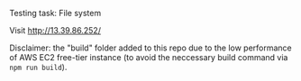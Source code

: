 Testing task: File system

Visit http://13.39.86.252/

Disclaimer: the "build" folder added to this repo due to the low performance of AWS EC2 free-tier instance (to avoid the neccessary build command via `npm run build`).

